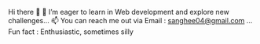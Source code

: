  Hi there 👋
🌱 I’m eager to learn in Web development and explore new challenges...
📫 You can reach me out via Email : sanghee04@gmail.com ...
Fun fact : Enthusiastic, sometimes silly

